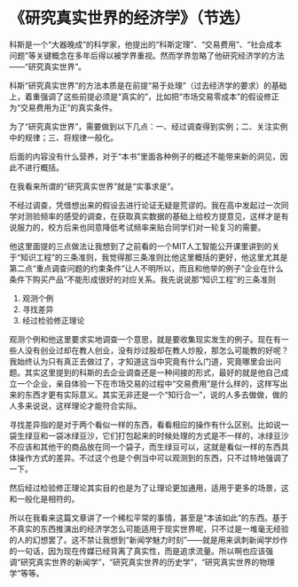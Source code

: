 # 《研究真实世界的经济学》（节选）

科斯是一个“大器晚成”的科学家，他提出的“科斯定理”、“交易费用”、“社会成本问题”等关键概念在多年后得以被学界重视。然而学界忽略了他研究经济学的方法——“研究真实世界”。

科斯“研究真实世界”的方法本质是在前提“易于处理”（过去经济学的要求）的基础上，着重强调了这些前提必须是“真实的”，比如把“市场交易零成本”的假设修正为“交易费用为正”的真实条件。

为了“研究真实世界”，需要做到以下几点：一、经过调查得到实例；二、关注实例中的规律；三、将规律一般化。

后面的内容没有什么营养，对于“本书”里面各种例子的概述不能带来新的洞见，因此不进行概括。

在我看来所谓的“研究真实世界”就是“实事求是”。

不经过调查，凭借想出来的假设去进行论证无疑是荒谬的。我在高中发起过一次同学对测验频率的感受的调查，在获取真实数据的基础上给校方提意见，这样才是有说服力的，校方后来也同意降低考试频率来贴合同学们对一轮复习的需要。

他这里面提的三点做法让我想到了之前看的一个MIT人工智能公开课里讲到的关于“知识工程”的三条准则，我觉得那三条准则比他这里概括的更好，他这里尤其是第二点“重点调查问题的约束条件”让人不明所以，而且和他举的例子“企业在什么条件下购买产品”不能形成很好的对应关系。我先说说那“知识工程”的三条准则

1. 观测个例
2. 寻找差异
3. 经过检验修正理论

观测个例和他这里要求实地调查一个意思，就是要收集现实发生的例子。现在有一些人没有创业过却在教人创业，没有炒过股却在教人炒股，那怎么可能教的好呢？我始终认为只有真正去做过了，才知道这当中究竟有什么门道，究竟哪里会出问题。其实这里提到的科斯的去企业调查还是一种间接的形式，最好的就是他自己成立一个企业，亲自体验一下在市场交易的过程中“交易费用”是什么样的，这样写出来的东西才更有实际意义。其实无非还是一个“知行合一”，说的人多去做做，做的人多来说说，这样理论才能符合实际。

寻找差异指的是对于两个看似一样的东西，看看相应的操作有什么区别。比如说一袋生绿豆和一袋冰绿豆沙，它们打包起来的时候处理的方式是不一样的，冰绿豆沙不应该和其他干的商品放在同一个袋子，而生绿豆可以，这就是看似一样的东西具体操作方式的差异。不过这个也是个例当中可以观测到的东西，只不过特地强调了一下。

然后经过检验修正理论其实目的也是为了让理论更加通用，适用于更多的场景，这和一般化是相符的。

所以在我看来这篇文章讲了一个稀松平常的事情，甚至是“本该如此”的东西。基于不真实的东西推演出的经济学怎么可能适用于现实世界呢，只不过是一堆毫无经验的人的幻想罢了。这不禁让我想到“新闻学魅力时刻”——就是用来讽刺新闻学炒作的一句话，因为现在传媒已经背离了真实性，而是追求流量。所以啊也应该强调“研究真实世界的新闻学”，“研究真实世界的历史学”，“研究真实世界的物理学”等等。